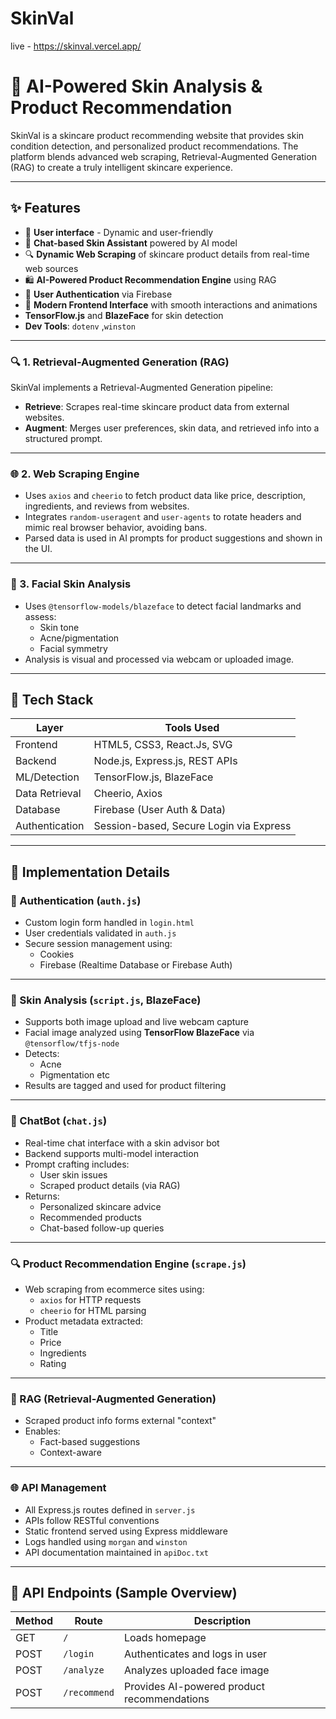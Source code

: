 # SkinVal 
live - https://skinval.vercel.app/
# 🌿 AI-Powered Skin Analysis & Product Recommendation

SkinVal is a skincare product recommending website that provides skin condition detection, and personalized product recommendations. The platform blends advanced web scraping, Retrieval-Augmented Generation (RAG) to create a truly intelligent skincare experience.

---

## ✨ Features

- 📸 **User interface** - Dynamic and user-friendly
- 🤖 **Chat-based Skin Assistant** powered by AI model
- 🔍 **Dynamic Web Scraping** of skincare product details from real-time web sources
- 🛍️ **AI-Powered Product Recommendation Engine** using RAG
- 🔐 **User Authentication** via Firebase
- 🎨 **Modern Frontend Interface** with smooth interactions and animations
- **TensorFlow.js** and **BlazeFace** for skin detection
- **Dev Tools**: `dotenv` ,`winston`

---

### 🔍 1. Retrieval-Augmented Generation (RAG)

SkinVal implements a Retrieval-Augmented Generation pipeline:

- **Retrieve**: Scrapes real-time skincare product data from external websites.
- **Augment**: Merges user preferences, skin data, and retrieved info into a structured prompt.
---

### 🌐 2. Web Scraping Engine

- Uses `axios` and `cheerio` to fetch product data like price, description, ingredients, and reviews from websites.
- Integrates `random-useragent` and `user-agents` to rotate headers and mimic real browser behavior, avoiding bans.
- Parsed data is used in AI prompts for product suggestions and shown in the UI.

---

### 📸 3. Facial Skin Analysis

- Uses `@tensorflow-models/blazeface` to detect facial landmarks and assess:
  - Skin tone
  - Acne/pigmentation
  - Facial symmetry
- Analysis is visual and processed via webcam or uploaded image.

---

## 🧪 Tech Stack

| Layer         | Tools Used                                                      |
|---------------|-----------------------------------------------------------------|
| Frontend      | HTML5, CSS3, React.Js, SVG                                      |
| Backend       | Node.js, Express.js, REST APIs                                  |
| ML/Detection  | TensorFlow.js, BlazeFace                                        |
| Data Retrieval| Cheerio, Axios                                                  |
| Database      | Firebase (User Auth & Data)                                     |
| Authentication| Session-based, Secure Login via Express                         |


---
## 🔧 Implementation Details

### 🔐 Authentication (`auth.js`)
- Custom login form handled in `login.html`
- User credentials validated in `auth.js`
- Secure session management using:
  - Cookies
  - Firebase (Realtime Database or Firebase Auth)

---

### 🎯 Skin Analysis (`script.js`, BlazeFace)
- Supports both image upload and live webcam capture
- Facial image analyzed using **TensorFlow BlazeFace** via `@tensorflow/tfjs-node`
- Detects:
  - Acne
  - Pigmentation etc
- Results are tagged and used for product filtering

---

### 🤖 ChatBot (`chat.js`)
- Real-time chat interface with a skin advisor bot
- Backend supports multi-model interaction
- Prompt crafting includes:
  - User skin issues
  - Scraped product details (via RAG)
- Returns:
  - Personalized skincare advice
  - Recommended products
  - Chat-based follow-up queries

---

### 🔍 Product Recommendation Engine (`scrape.js`)
- Web scraping from ecommerce sites using:
  - `axios` for HTTP requests
  - `cheerio` for HTML parsing
- Product metadata extracted:
  - Title
  - Price
  - Ingredients
  - Rating

---

### 🧠 RAG (Retrieval-Augmented Generation)
- Scraped product info forms external "context"
- Enables:
  - Fact-based suggestions
  - Context-aware

---

### 🌐 API Management
- All Express.js routes defined in `server.js`
- APIs follow RESTful conventions
- Static frontend served using Express middleware
- Logs handled using `morgan` and `winston`
- API documentation maintained in `apiDoc.txt`

---

## 📌 API Endpoints (Sample Overview)

| Method | Route         | Description                              |
|--------|---------------|------------------------------------------|
| GET    | `/`           | Loads homepage                           |
| POST   | `/login`      | Authenticates and logs in user           |
| POST   | `/analyze`    | Analyzes uploaded face image             |
| POST   | `/recommend`  | Provides AI-powered product recommendations |



